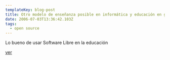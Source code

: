 ```yaml
---
templateKey: blog-post
title: Otro modelo de enseñanza posible en informática y educaci­ón en general.
date: 2006-07-03T13:36:42.103Z
tags:
  - open source
---
```

Lo bueno de usar Software Libre en la educaci­ón

[ver](http://www.educacionenvalores.org/article.php3?id_article=935)